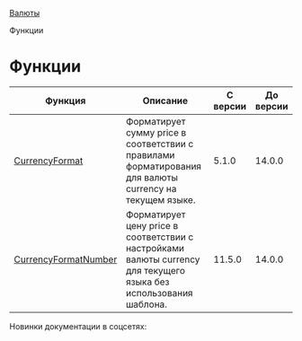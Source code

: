 [Валюты](/api_help/currency/index.php)

Функции

Функции
=======

| Функция | Описание | С версии | До версии |
| --- | --- | --- | --- |
| [CurrencyFormat](/api_help/currency/functions/currencyformat.php) | Форматирует сумму price в соответствии с правилами форматирования для валюты currency на текущем языке. | 5.1.0 | 14.0.0 |
| [CurrencyFormatNumber](/api_help/currency/functions/currencyformatnumber.php) | Форматирует цену price в соответствии с настройками валюты currency для текущего языка без использования шаблона. | 11.5.0 | 14.0.0 |

Новинки документации в соцсетях:
